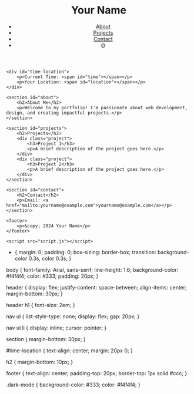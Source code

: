 <!DOCTYPE html>
<html lang="en">
<head>
    <meta charset="UTF-8">
    <meta name="viewport" content="width=device-width, initial-scale=1.0">
    <meta name="description" content="Your Personal Portfolio">
    <title>Your Name - Portfolio</title>
    <link rel="stylesheet" href="styles.css">
</head>
<body>
    <header>
        <h1>Your Name</h1>
        <nav>
            <ul>
                <li><a href="#about">About</a></li>
                <li><a href="#projects">Projects</a></li>
                <li><a href="#contact">Contact</a></li>
                <li id="theme-toggle">🌞</li>
            </ul>
        </nav>
    </header>

    <div id="time-location">
        <p>Current Time: <span id="time"></span></p>
        <p>Your Location: <span id="location"></span></p>
    </div>

    <section id="about">
        <h2>About Me</h2>
        <p>Welcome to my portfolio! I'm passionate about web development, design, and creating impactful projects.</p>
    </section>

    <section id="projects">
        <h2>Projects</h2>
        <div class="project">
            <h3>Project 1</h3>
            <p>A brief description of the project goes here.</p>
        </div>
        <div class="project">
            <h3>Project 2</h3>
            <p>A brief description of the project goes here.</p>
        </div>
    </section>

    <section id="contact">
        <h2>Contact</h2>
        <p>Email: <a href="mailto:yourname@example.com">yourname@example.com</a></p>
    </section>

    <footer>
        <p>&copy; 2024 Your Name</p>
    </footer>

    <script src="script.js"></script>
</body>
</html>

* {
    margin: 0;
    padding: 0;
    box-sizing: border-box;
    transition: background-color 0.3s, color 0.3s;
}

body {
    font-family: Arial, sans-serif;
    line-height: 1.6;
    background-color: #f4f4f4;
    color: #333;
    padding: 20px;
}

header {
    display: flex;
    justify-content: space-between;
    align-items: center;
    margin-bottom: 30px;
}

header h1 {
    font-size: 2em;
}

nav ul {
    list-style-type: none;
    display: flex;
    gap: 20px;
}

nav ul li {
    display: inline;
    cursor: pointer;
}

section {
    margin-bottom: 30px;
}

#time-location {
    text-align: center;
    margin: 20px 0;
}

h2 {
    margin-bottom: 10px;
}

footer {
    text-align: center;
    padding-top: 20px;
    border-top: 1px solid #ccc;
}

.dark-mode {
    background-color: #333;
    color: #f4f4f4;
}
